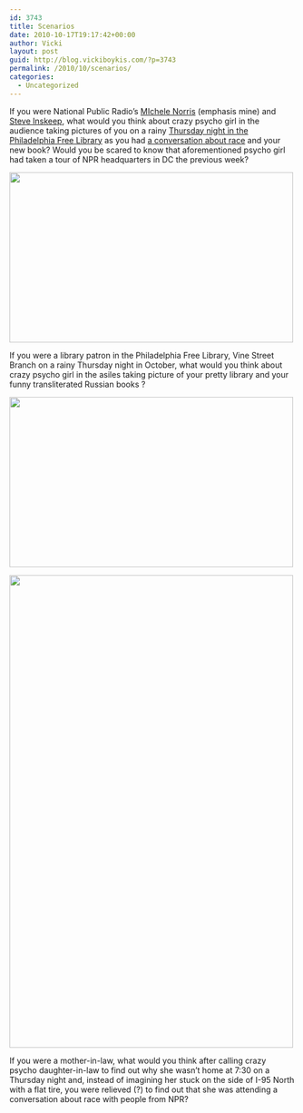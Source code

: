 ```yaml
---
id: 3743
title: Scenarios
date: 2010-10-17T19:17:42+00:00
author: Vicki
layout: post
guid: http://blog.vickiboykis.com/?p=3743
permalink: /2010/10/scenarios/
categories:
  - Uncategorized
---
```

If you were National Public Radio&#8217;s [MIchele Norris](http://www.npr.org/templates/story/story.php?storyId=2100974) (emphasis mine) and [Steve Inskeep](http://www.npr.org/templates/story/story.php?storyId=6000#N), what would you think about crazy psycho girl in the audience taking pictures of you on a rainy [Thursday night in the Philadelphia Free Library](http://www.phillyfunguide.com/event/detail/440796789/A_Conversation_with_Michele_Norris_The_Grace_of_Silence_A_Memoir) as you had [a conversation about race](http://www.npr.org/templates/story/story.php?storyId=129995444) and your new book? Would you be scared to know that aforementioned psycho girl had taken a tour of NPR headquarters in DC the previous week?

[<img class="aligncenter size-full wp-image-3745" title="wpid-IMAG0421.jpg" src="http://blog.vickiboykis.com/wp-content/uploads/2010/10/wpid-IMAG0421.jpg" alt="" width="500" height="300" />](http://blog.vickiboykis.com/wp-content/uploads/2010/10/wpid-IMAG0421.jpg)

If you were a library patron in the Philadelphia Free Library, Vine Street Branch on a rainy Thursday night in October, what would you think about crazy psycho girl in the asiles taking picture of your pretty library and your funny transliterated Russian books ?

[<img class="aligncenter size-full wp-image-3748" title="wpid-IMAG0419.jpg" src="http://blog.vickiboykis.com/wp-content/uploads/2010/10/wpid-IMAG0419.jpg" alt="" width="500" height="300" />](http://blog.vickiboykis.com/wp-content/uploads/2010/10/wpid-IMAG0419.jpg)

[<img class="aligncenter size-full wp-image-3750" title="wpid-IMAG0416.jpg" src="http://blog.vickiboykis.com/wp-content/uploads/2010/10/wpid-IMAG0416.jpg" alt="" width="500" height="833" />](http://blog.vickiboykis.com/wp-content/uploads/2010/10/wpid-IMAG0416.jpg)

If you were a mother-in-law, what would you think after calling crazy psycho daughter-in-law to find out why she wasn&#8217;t home at 7:30 on a Thursday night and, instead of imagining her stuck on the side of I-95 North with a flat tire, you were relieved (?) to find out that she was attending a conversation about race with people from NPR?